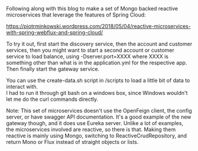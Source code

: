 Following along with this blog to make a set of Mongo backed reactive
microservices that leverage the features of Spring Cloud:

<https://piotrminkowski.wordpress.com/2018/05/04/reactive-microservices-with-spring-webflux-and-spring-cloud/>

To try it out, first start the discovery service, then the account and customer services,
then you might want to start a second account or customer service to load balance, 
using -Dserver.port=XXXX where XXXX is something other than what is in the
application.yml for the respective app.  Then finally start the gateway service.

You can use the create-data.sh script in /scripts to load a little bit of data to interact with.  
I had to run it through git bash on a windows box, since Windows wouldn't let me do 
the curl commands directly.

Note: This set of microservices doesn't use the OpenFeign client, the config
server, or have swagger API documentation.  It's a good example of the new
gateway though, and it does use Eureka server.  Unlike a lot of examples, the
microservices involved are reactive, so there is that.  Making them reactive is
mainly using Mongo, switching to ReactiveCrudRepository, and return Mono or Flux
instead of straight objects or lists.

